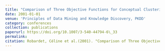 ```yaml
---
title: "Comparison of Three Objective Functions for Conceptual Clustering"
date: 2001-01-01
venue: 'Principles of Data Mining and Knowledge Discovery, PKDD'
category: conferences
collection: publications
paperurl: https://doi.org/10.1007/3-540-44794-6\_33
permalink: 
citation: Robardet, Céline et al.(2001). "Comparison of Three Objective Functions for Conceptual Clustering". Principles of Data Mining and Knowledge Discovery, PKDD.
---
```

